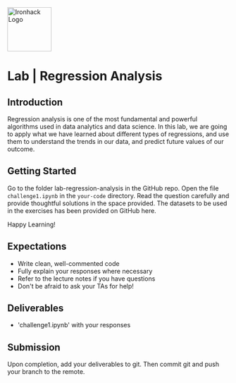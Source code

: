 
<img src="https://bit.ly/2VnXWr2" alt="Ironhack Logo" width="100"/>

# Lab | Regression Analysis


## Introduction

 Regression analysis is one of the most fundamental and powerful algorithms used in data analytics and data science. In this lab, we are going to apply what we have learned about different types of regressions, and use them to understand the trends in our data, and predict future values of our outcome.


## Getting Started

Go to the folder lab-regression-analysis in the GitHub repo. Open the file `challenge1.ipynb` in the `your-code` directory. Read the question carefully and provide thoughtful solutions in the space provided. The datasets to be used in the exercises has been provided on GitHub here.

Happy Learning!


## Expectations

- Write clean, well-commented code
- Fully explain your responses where necessary
- Refer to the lecture notes if you have questions
- Don't be afraid to ask your TAs for help!


## Deliverables

- 'challenge1.ipynb' with your responses


## Submission

Upon completion, add your deliverables to git. Then commit git and push your branch to the remote.
